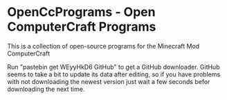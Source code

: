 OpenCcPrograms - Open ComputerCraft Programs
===============

This is a collection of open-source programs for the Minecraft Mod ComputerCraft

Run "pastebin get WEyyHkD6 GitHub" to get a GitHub downloader.
GitHub seems to take a bit to update its data after editing, 
so if you have problems with not downloading the newest version 
just wait a few seconds befor downloading the next time.
